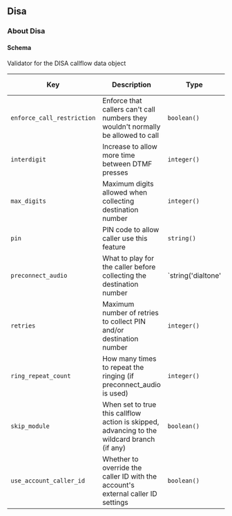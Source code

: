 ## Disa

### About Disa

#### Schema

Validator for the DISA callflow data object



Key | Description | Type | Default | Required | Support Level
--- | ----------- | ---- | ------- | -------- | -------------
`enforce_call_restriction` | Enforce that callers can't call numbers they wouldn't normally be allowed to call | `boolean()` | `false` | `false` |  
`interdigit` | Increase to allow more time between DTMF presses | `integer()` |   | `false` |  
`max_digits` | Maximum digits allowed when collecting destination number | `integer()` | `15` | `false` |  
`pin` | PIN code to allow caller use this feature | `string()` | "" | `false` |  
`preconnect_audio` | What to play for the caller before collecting the destination number | `string('dialtone' | 'ringing')` | `dialtone` | `false` |  
`retries` | Maximum number of retries to collect PIN and/or destination number | `integer()` | `3` | `false` |  
`ring_repeat_count` | How many times to repeat the ringing (if preconnect_audio is used) | `integer()` | `1` | `false` |  
`skip_module` | When set to true this callflow action is skipped, advancing to the wildcard branch (if any) | `boolean()` |   | `false` |  
`use_account_caller_id` | Whether to override the caller ID with the account's external caller ID settings | `boolean()` |   | `false` |  



